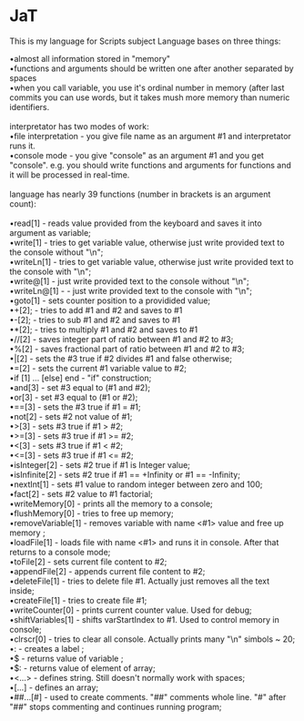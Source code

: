 # JaT
This is my language for Scripts subject
Language bases on three things:
<p>
•almost all information stored in "memory"<br/>
•functions and arguments should be written one after another separated by spaces<br/>
•when you call variable, you use it's ordinal number in memory (after last commits you can use words, but it takes mush more memory than numeric identifiers.<br/>
<br/>
interpretator has two modes of work:<br/>
•file interpretation - you give file name as an argument #1 and interpretator runs it.<br/>
•console mode - you give "console" as an argument #1 and you get "console". e.g. you should write functions and arguments for functions and it will be processed in real-time.<br/>
<br/>
language has nearly 39 functions (number in brackets is an argument count):<br/>
<br/>
•read[1] - reads value provided from the keyboard and saves it into argument as variable;<br/>
•write[1] - tries to get variable value, otherwise just write provided text to the console without "\n";<br/>
•writeLn[1] - tries to get variable value, otherwise just write provided text to the console with "\n";<br/>
•write@[1] - just write provided text to the console without "\n";<br/>
•writeLn@[1] - - just write provided text to the console with "\n";<br/>
•goto[1] - sets counter position to a providided value;<br/>
•+[2]; - tries to add #1 and #2 and saves to #1<br/>
•-[2]; - tries to sub #1 and #2 and saves to #1<br/>
•*[2]; - tries to multiply #1 and #2 and saves to #1<br/>
•//[2] - saves integer part of ratio between #1 and #2 to #3;<br/>
•%[2] - saves fractional part of ratio between #1 and #2 to #3;<br/>
•|[2] - sets the #3 true if #2 divides #1 and false otherwise;<br/>
•=[2] - sets the current #1 variable value to #2;<br/>
•if [1] ... [else] end - "if" construction;<br/>
•and[3] - set #3 equal to (#1 and #2);<br/>
•or[3] - set #3 equal to (#1 or #2);<br/>
•==[3] - sets the #3 true if #1 = #1;<br/>
•not[2] - sets #2 not value of #1;<br/>
•>[3] - sets #3 true if #1 > #2;<br/>
•>=[3] - sets #3 true if #1 >= #2;<br/>
•<[3] - sets #3 true if #1 < #2;<br/>
•<=[3] - sets #3 true if #1 <= #2;<br/>
•isInteger[2] - sets #2 true if #1 is Integer value;<br/>
•isInfinite[2] - sets #2 true if #1 == +Infinity or #1 == -Infinity;<br/>
•nextInt[1] - sets #1 value to random integer between zero and 100;<br/>
•fact[2] - sets #2 value to #1 factorial;<br/>
•writeMemory[0] - prints all the memory to a console;<br/>
•flushMemory[0] - tries to free up memory;<br/>
•removeVariable[1] - removes variable with name <#1> value and  free up memory ;<br/>
•loadFile[1] - loads file with name <#1> and runs it in console. After that returns to a console mode;<br/>
•toFile[2] - sets current file content to #2;<br/>
•appendFile[2] - appends current file content to #2;<br/>
•deleteFile[1] - tries to delete file #1. Actually just removes all the text inside;<br/>
•createFile[1] - tries to create file #1;<br/>
•writeCounter[0] - prints current counter value. Used for debug;<br/>
•shiftVariables[1] - shifts varStartIndex to #1. Used to control memory in console;<br/>
•clrscr[0] - tries to clear all console. Actually prints many "\n" simbols ~ 20;<br/>
•:<labelName> - creates a label <labelName>;<br/>
•$<variableName> - returns value of variable <variableName>;<br/>
•$<variableName>:<arrayIndex> - returns value of <arrayIndex> element of  <variableName> array;<br/>
•<...> - defines string. Still doesn't normally work with spaces;<br/>
•[...] - defines an array;<br/>
•##...[#] - used to create comments. "##" comments whole line. "#" after "##" stops commenting and continues running program;<br/>
<p/>

